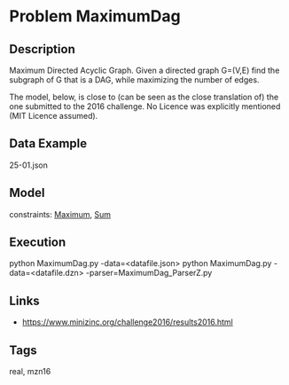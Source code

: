 # Problem MaximumDag
## Description
Maximum Directed Acyclic Graph.
Given a directed graph G=(V,E) find the subgraph of G that is a DAG, while maximizing the number of edges.

The model, below, is close to (can be seen as the close translation of) the one submitted to the 2016 challenge.
No Licence was explicitly mentioned (MIT Licence assumed).

## Data Example
  25-01.json

## Model
  constraints: [Maximum](http://pycsp.org/documentation/constraints/Maximum), [Sum](http://pycsp.org/documentation/constraints/Sum)

## Execution
  python MaximumDag.py -data=<datafile.json>
  python MaximumDag.py -data=<datafile.dzn> -parser=MaximumDag_ParserZ.py

## Links
  - https://www.minizinc.org/challenge2016/results2016.html

## Tags
  real, mzn16
